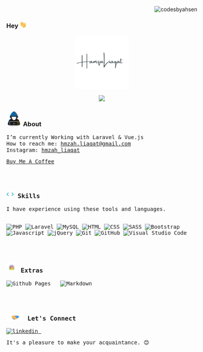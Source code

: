 <p align="right">
<img src="https://komarev.com/ghpvc/?username=codesbyahsen&label=Profile+Views&color=0e75b6&style=flat" alt="codesbyahsen" />
</p>

### **Hey** <img src="./assets/gifs/handwave.gif" width="19" />

<p align="center">
  <a href="https://github.com/codesbyahsen">
    <img src="./assets/gifs/HamzaLiaqat.png" width="140" alt="Ahsen Alee" />
  </a>
</p>

<p align="center">   
  <img src="https://readme-typing-svg.demolab.com/?font=M+PLUS+1+Code&pause=1000&color=808080&size=22&center=true&vCenter=true&width=444&height=50&lines=I+am+a+Software+Engineer.;Self-taught+full+stack+developer.;I+love+to+code.;I+love+to+learn+new+things.;"/> 
</p>


### <img src="./assets/gifs/hacker.gif" width="40" alt="About" /> **About**

<samp>
I’m currently Working with Laravel & Vue.js <br>
How to reach me: <a href="mailto:ahsenalee4@gmail.com">hmzah.liaqat@gmail.com</a> <br>
Instagram: <a href="https://www.instagram.com/hmzah_liaqat/" target="_blank">hmzah_liaqat</a> <br>

<a href="https://www.buymeacoffee.com/hmzah_liaqat">Buy Me A Coffee</a>
</samp>

<br><br>

### <img src="./assets/gifs/code-element.gif" width="20" alt="Skills" /> **Skills**

<samp>
I have experience using these tools and languages. <br> <br>
</samp>

![PHP](https://img.shields.io/badge/-PHP-05122A?style=flat&logo=php)
![Laravel](https://img.shields.io/badge/-Laravel-05122A?style=flat&logo=laravel)
![MySQL](https://img.shields.io/badge/-MySQL-05122A?style=flat&logo=mysql)
![HTML](https://img.shields.io/badge/-HTML-05122A?style=flat&logo=HTML5)
![CSS](https://img.shields.io/badge/-CSS-05122A?style=flat&logo=CSS3)
![SASS](https://img.shields.io/badge/-SASS-05122A?style=flat&logo=SASS)
![Bootstrap](https://img.shields.io/badge/-Bootstrap-05122A?style=flat&logo=bootstrap)
![Javascript](https://img.shields.io/badge/-Javascript-05122A?style=flat&logo=javascript)
![jQuery](https://img.shields.io/badge/-jQuery-05122A?style=flat&logo=jquery)
![Git](https://img.shields.io/badge/-Git-05122A?style=flat&logo=git)
![GitHub](https://img.shields.io/badge/-GitHub-05122A?style=flat&logo=github)
![Visual Studio Code](https://img.shields.io/badge/-Visual%20Studio%20Code-05122A?style=flat&logo=visual-studio-code&logoColor=007ACC)

<br><br>

### <img src="./assets/gifs/folder.gif" width="28" alt="Extras" /> **Extras**

![Github Pages](https://img.shields.io/badge/GitHub%20Pages-%23327FC7.svg?style=for-the-badge&logo=github&logoColor=white) &nbsp;
![Markdown](https://img.shields.io/badge/markdown-%23000000.svg?style=for-the-badge&logo=markdown&logoColor=white)


<br><br>

### <img src="./assets/gifs/handshake.gif" width="46" alt="Contact" /> **Let's Connect**

<p align="left">
<!-- Linkedin -->
<a href="https://www.linkedin.com/in/hamza-liaqat-8b19471b3/" target="_blank">
  <img src="https://img.shields.io/badge/linkedin:  HamzaLiaqat-%2300acee.svg?color=405DE6&style=for-the-badge&logo=linkedin&logoColor=white" alt="linkedin"/>
</a>
&nbsp;
</p>

<samp>It's a pleasure to make your acquaintance. 😊</samp>

<!--
**codesbyahsen/codesbyahsen** is a ✨ _special_ ✨ repository because its `README.md` (this file) appears on your GitHub profile.

Here are some ideas to get you started:

- 🔭 I’m currently working on ...
- 🌱 I’m currently learning ...
- 👯 I’m looking to collaborate on ...
- 🤔 I’m looking for help with ...
- 💬 Ask me about ...
- 📫 How to reach me: ...
- 😄 Pronouns: ...
- ⚡ Fun fact: ...
-->
